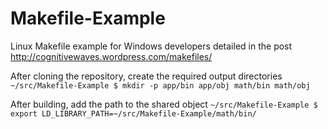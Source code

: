 Makefile-Example
================

Linux Makefile example for Windows developers detailed in the post http://cognitivewaves.wordpress.com/makefiles/

After cloning the repository, create the required output directories
`~/src/Makefile-Example $ mkdir -p app/bin app/obj math/bin math/obj`

After building, add the path to the shared object
`~/src/Makefile-Example $ export LD_LIBRARY_PATH=~/src/Makefile-Example/math/bin/`
